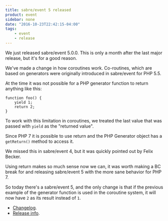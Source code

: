 ```yaml
---
title: sabre/event 5 released
product: event 
sidebar: none
date: "2016-10-23T22:42:15-04:00"
tags:
    - event 
    - release
---
```


We just released sabre/event 5.0.0. This is only a month after the last major
release, but it's for a good reason.

We've made a change in how coroutines work. Co-routines, which are based on
generators were originally introduced in sabre/event for PHP 5.5.

At the time it was not possible for a PHP generator function to return
anything like this:

    function foo() {
        yield 1;
        return 2;
    }

To work with this limitation in coroutines, we treated the last value that
was passed with `yield` as the "returned value".

Since PHP 7 it is possible to use return and the PHP Generator object has a
`getReturn()` method to access it.

We missed this in sabre/event 4, but it was quickly pointed out by Felix
Becker.

Using return makes so much sense now we can, it was worth making a BC break
for and releasing sabre/event 5 with the more sane behavior for PHP 7.

So today there's a sabre/event 5, and the only change is that if the previous
example of the generator function is used in the coroutine system, it will now
have `2` as its result instead of `1`.

* [Changelog][1].
* [Release info][2].

[1]: https://github.com/fruux/sabre-event/blob/5.0.0/CHANGELOG.md
[2]: https://github.com/fruux/sabre-event/releases
